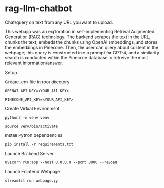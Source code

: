# rag-llm-chatbot


Chat/query on text from any URL you want to upload.

This webapp was an exploration in self-implementing Retrival Augmented Generation (RAG) technology. The backend scrapes the text in the URL, chunks the text, embeds the chunks using OpenAI embeddings, and stores the embeddings in Pinecone. Then, the user can query about content in the webpage; this query is constructed into a prompt for GPT-4, and a similarity search is conducted within the Pinecone database to retreive the most relevant information/answer.



Setup

Create .env file in root directory

`OPENAI_API_KEY=<YOUR_API_KEY>`

`PINECONE_API_KEY=<YOUR_API_KEY>`


Create Virtual Environment

`python3 -m venv venv`

`source venv/bin/activate`


Install Python dependencies

`pip install -r requirements.txt`


Launch Backend Server

`uvicorn run:app --host 0.0.0.0 --port 8000 --reload`


Launch Frontend Webpage

`streamlit run webpage.py`


